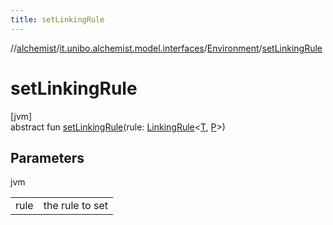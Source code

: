 ```yaml
---
title: setLinkingRule
---
```

//[alchemist](../../../index.html)/[it.unibo.alchemist.model.interfaces](../index.html)/[Environment](index.html)/[setLinkingRule](set-linking-rule.html)



# setLinkingRule



[jvm]\
abstract fun [setLinkingRule](set-linking-rule.html)(rule: [LinkingRule](../-linking-rule/index.html)<[T](../../it.unibo.alchemist.boundary.interfaces/-output-monitor/index.html), [P](../../it.unibo.alchemist.boundary.interfaces/-output-monitor/index.html)>)



## Parameters


jvm

| | |
|---|---|
| rule | the rule to set |




